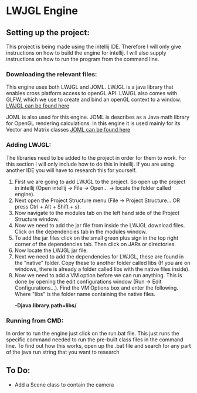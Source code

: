 <h1>LWJGL Engine</h1>

<h2>Setting up the project:</h2>
<p>
    This project is being made using the intellij IDE. Therefore I will only give instructions on how to build the engine for intellij. I will also supply instructions on how to run the program from the command line.
</p>

<h3>Downloading the relevant files:</h3>
<p>
    This engine uses both LWJGL and JOML. LWJGL is a java library that enables cross platform access to openGL API. LWJGL also comes with GLFW, which we use to create and bind an openGL context to a window.
    <a href="https://www.lwjgl.org/">LWJGL can be found here</a>
</p>
<p>
    JOML is also used for this engine. JOML is describes as a Java math library for OpenGL rendering calculations. In this engine it is used mainly for its Vector and Matrix classes
    <a href="https://github.com/JOML-CI/JOML">JOML can be found here</a>
</p>

<h3>Adding LWJGL:</h3>
<p>
    The libraries need to be added to the project in order for them to work. For this section I will only include how to do this in intellij. If you are using another IDE you will have to research this for yourself.
</p>
<ol>
    <li>
        First we are going to add LWJGL to the project. So open up the project in intellij (Open intellij -> File -> Open... -> locate the folder called engine).
    </li>
    <li>
        Next open the Project Structure menu (File -> Project Structure... OR press Ctrl + Alt + Shift + s).
    </li>
    <li>
        Now navigate to the modules tab on the left hand side of the Project Structure window.
    </li>
    <li>
        Now we need to add the jar file from inside the LWJGL download files. Click on the dependencies tab in the modules window.
    </li>
    <li>
        To add the jar files click on the small green plus sign in the top right corner of the dependencies tab. Then click on JARs or directories.
    </li>
    <li>
        Now locate the LWJGL jar file.
    </li>
    <li>
        Next we need to add the dependencies for LWJGL, these are found in the "native" folder. Copy these to another folder called libs (If you are on windows, there is already a folder called libs with the native files inside).
    </li>
    <li>
        Now we need to add a VM option before we can run anything. This is done by opening the edit configurations window (Run -> Edit Configurations...).  Find the VM Options box and enter the following. Where "libs" is the folder name containing the native files.
        <p><strong>-Djava.library.path=libs/</strong></p>
    </li>
</ol>

<h3>Running from CMD:</h3>
<p>In order to run the engine just click on the run.bat file. This just runs the specific command needed to run the pre-built class files in the command line. To find out how this works, open up the .bat file and search for any part of the java run string that you want to research</p>

<h2>To Do:</h2>
<ul>
    <li>Add a Scene class to contain the camera</li>
</ul>
